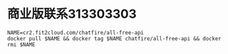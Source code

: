 # 商业版联系313303303

```
NAME=cr2.fit2cloud.com/chatfire/all-free-api
docker pull $NAME && docker tag $NAME chatfire/all-free-api && docker rmi $NAME 
``` 



